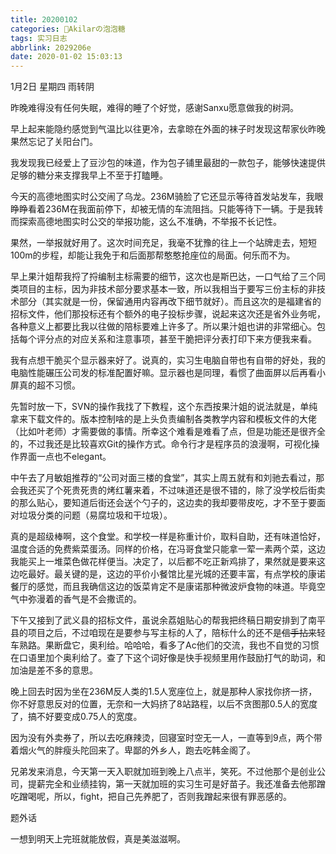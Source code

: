 ```yaml
---
title: 20200102
categories: 🍬Akilarの泡泡糖
tags: 实习日志
abbrlink: 2029206e
date: 2020-01-02 15:03:13
---
```

1月2日 星期四 雨转阴

昨晚难得没有任何失眠，难得的睡了个好觉，感谢Sanxu愿意做我的树洞。

早上起来能隐约感觉到气温比以往更冷，去拿晾在外面的袜子时发现这帮家伙昨晚果然忘记了关阳台门。

我发现我已经爱上了豆沙包的味道，作为包子铺里最甜的一款包子，能够快速提供足够的糖分来支撑我早上不至于打瞌睡。

今天的高德地图实时公交闹了乌龙。236M骑脸了它还显示等待首发站发车，我眼睁睁看着236M在我面前停下，却被无情的车流阻挡。只能等待下一辆。于是我转而探索高德地图实时公交的举报功能，这么不准确，不举报不长记性。

果然，一举报就好用了。这次时间充足，我毫不犹豫的往上一个站牌走去，短短100m的步程，却能让我免于和后面那帮憨憨抢座位的局面。何乐而不为。

早上果汁姐帮我捋了捋编制主标需要的细节，这次也是斯巴达，一口气给了三个同类项目的主标，因为非技术部分要求基本一致，所以我相当于要写三份主标的非技术部分（其实就是一份，保留通用内容再改下细节就好）。而且这次的是福建省的招标文件，他们那投标还有个额外的电子投标步骤，说起来这次还是省外业务呢，各种意义上都要比我以往做的陪标要难上许多了。所以果汁姐也讲的非常细心。包括每个评分点的对应关系和注意事项，甚至干脆把评分表打印下来方便我来看。

我有点想干脆买个显示器来好了。说真的，实习生电脑自带也有自带的好处，我的电脑性能碾压公司发的标准配置好嘛。显示器也是同理，看惯了曲面屏以后再看小屏真的超不习惯。

先暂时放一下，SVN的操作我找了下教程，这个东西按果汁姐的说法就是，单纯拿来下载文件的。版本控制啥的是上头负责编制各类教学内容和模板文件的大佬（比如叶老师）才需要做的事情。所幸这个难看是难看了点，但是功能还是很齐全的，不过我还是比较喜欢Git的操作方式。命令行才是程序员的浪漫啊，可视化操作界面一点也不elegant。

中午去了月敏姐推荐的“公司对面三楼的食堂”，其实上周五就有和刘驰去看过，那会我还买了个死贵死贵的烤红薯来着，不过味道还是很不错的，除了没学校后街卖的那么贴心，要知道后街还会送个勺子的，这边卖的我却要带皮吃，才不至于要面对垃圾分类的问题（易腐垃圾和干垃圾）。

真的是超级棒啊，这个食堂。和学校一样是称重计价，取料自助，还有味道恰好，温度合适的免费紫菜蛋汤。同样的价格，在冯哥食堂只能拿一荤一素两个菜，这边我能买上一堆菜色做花样便当。决定了，以后都不吃正新鸡排了，果然就是要来这边吃最好。最关键的是，这边的平价小餐馆比星光城的还要丰富，有点学校的康诺餐厅的感觉，而且我确信这边的饭菜肯定不是康诺那种微波炉食物的味道。毕竟空气中弥漫着的香气是不会撒谎的。

下午又接到了武义县的招标文件，虽说余荔姐贴心的帮我把终稿日期安排到了南平县的项目之后，不过咱现在是要参与写主标的人了，陪标什么的还不是~~信手拈来~~轻车熟路。果断盘它，奥利给。哈哈哈，看多了Ac他们的交流，我也不自觉的习惯在口语里加个奥利给了。查了下这个词好像是快手视频里用作鼓励打气的助词，和加油是差不多的意思。

晚上回去时因为坐在236M反人类的1.5人宽座位上，就是那种人家找你挤一挤，你不好意思反对的位置，无奈和一大妈挤了8站路程，以后不贪图那0.5人的宽度了，搞不好要变成0.75人的宽度。

因为没有外卖券了，所以去吃麻辣烫，回寝室时空无一人，一直等到9点，两个带着烟火气的胖瘦头陀回来了。卑鄙的外乡人，跑去吃韩金阁了。

兄弟发来消息，今天第一天入职就加班到晚上八点半，笑死。不过他那个是创业公司，提薪完全和业绩挂钩，第一天就加班的实习生可是好苗子。我还准备去他那蹭吃蹭喝呢，所以，fight，把自己先养肥了，否则我蹭起来很有罪恶感的。

题外话

一想到明天上完班就能放假，真是美滋滋啊。
